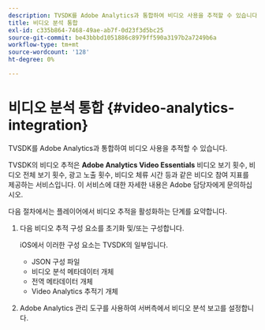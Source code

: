 ```yaml
---
description: TVSDK를 Adobe Analytics과 통합하여 비디오 사용을 추적할 수 있습니다.
title: 비디오 분석 통합
exl-id: c335b864-7468-49ae-ab7f-0d23f3d5bc25
source-git-commit: be43bbbd1051886c8979ff590a3197b2a7249b6a
workflow-type: tm+mt
source-wordcount: '128'
ht-degree: 0%

---
```


# 비디오 분석 통합 {#video-analytics-integration}

TVSDK를 Adobe Analytics과 통합하여 비디오 사용을 추적할 수 있습니다.

TVSDK의 비디오 추적은 **Adobe Analytics Video Essentials** 비디오 보기 횟수, 비디오 전체 보기 횟수, 광고 노출 횟수, 비디오 체류 시간 등과 같은 비디오 참여 지표를 제공하는 서비스입니다. 이 서비스에 대한 자세한 내용은 Adobe 담당자에게 문의하십시오.

다음 절차에서는 플레이어에서 비디오 추적을 활성화하는 단계를 요약합니다.

1. 다음 비디오 추적 구성 요소를 초기화 및/또는 구성합니다.

   iOS에서 이러한 구성 요소는 TVSDK의 일부입니다.

   * JSON 구성 파일
   * 비디오 분석 메타데이터 개체
   * 전역 메타데이터 개체
   * Video Analytics 추적기 개체

1. Adobe Analytics 관리 도구를 사용하여 서버측에서 비디오 분석 보고를 설정합니다.
